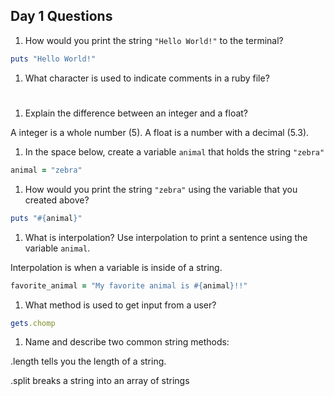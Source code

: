 ## Day 1 Questions

1. How would you print the string `"Hello World!"` to the terminal?

``` ruby
puts "Hello World!"
```

1. What character is used to indicate comments in a ruby file?

#

1. Explain the difference between an integer and a float?

A integer is a whole number (5). A float is a number with a decimal (5.3).

1. In the space below, create a variable `animal` that holds the string `"zebra"`

```Ruby
animal = "zebra"
```

1. How would you print the string `"zebra"` using the variable that you created above?

```Ruby
puts "#{animal}"
```

1. What is interpolation? Use interpolation to print a sentence using the variable `animal`.

Interpolation is when a variable is inside of a string.

```ruby
favorite_animal = "My favorite animal is #{animal}!!"
```

1. What method is used to get input from a user?

```ruby
gets.chomp
```

1. Name and describe two common string methods:

.length tells you the length of a string.

.split breaks a string into an array of strings
